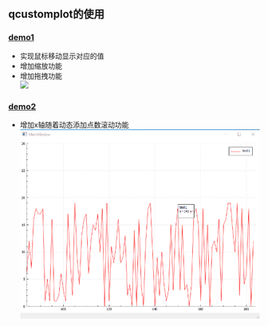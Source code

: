 
## qcustomplot的使用

### [demo1](https://github.com/neilyoguo/qt/tree/main/qcustomplot/qcustomplot-static)
* 实现鼠标移动显示对应的值<br>
* 增加缩放功能<br>
* 增加拖拽功能<br>
![](https://github.com/neilyoguo/qt/blob/main/gif/plot1.gif)


### [demo2](https://github.com/neilyoguo/qt/tree/main/qcustomplot/qcustomplot-scoll)
* 增加x轴随着动态添加点数滚动功能<br>
![](https://github.com/neilyoguo/qt/blob/main/gif/plot2.gif)